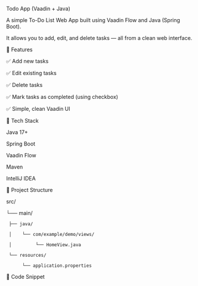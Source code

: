 Todo App (Vaadin + Java)


A simple To-Do List Web App built using Vaadin Flow and Java (Spring Boot).

It allows you to add, edit, and delete tasks — all from a clean web interface.


🚀 Features


✅ Add new tasks

✅ Edit existing tasks

✅ Delete tasks

✅ Mark tasks as completed (using checkbox)

✅ Simple, clean Vaadin UI


🧩 Tech Stack


Java 17+

Spring Boot

Vaadin Flow

Maven 

IntelliJ IDEA


📂 Project Structure


src/

 └── main/
 
     ├── java/
     
     │    └── com/example/demo/views/
     
     │         └── HomeView.java
     
     └── resources/
     
          └── application.properties


🧩 Code Snippet


